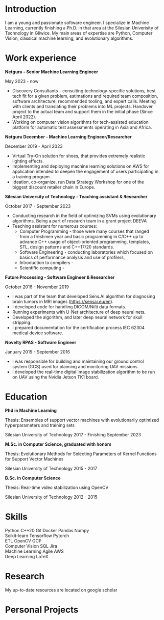 # Introduction

I am a young and passionate software engineer. I specialize in Machine Learning, currently finishing a Ph.D. in that area at the Silesian Univerisity of Technology in Gliwice. My main areas of expertise are Python, Computer Vision, classical machine learning, and evolutionary algorithms.

# Work experience


**Netguru - Senior Machine Learning Engineer**

May 2023 - now

- Discovery Consultants - consulting technology-specific solutions, best tech fit for a
given problem, estimations and required team composition, software architecture,
recommended tooling, and expert calls. Meeting with clients and translating their
problems into ML projects. Handover project to the actual team and support them
in the initial phase (Since April 2022).
- Working on computer vision algorithms for tech-assisted education platform for
automatic test assessments operating in Asia and Africa.


**Netguru December - Machine Learning Engineer/Researcher**

December 2019 - April 2023

- Virtual Try-On solution for shoes, that provides extremely realistic lighting effects.
- Implementing and deploying machine learning solutions on AWS for application
intended to deepen the engagement of users participating in a training program.
- Ideation, co-organize, run Data Strategy Workshop for one of the biggest discount
retailer chain in Europe.


**Silesian University of Technology - Teaching assistant & Researcher**

October 2017 - September 2023

- Conducting research in the field of optimizing SVMs using evolutionary
algorithms. Being a part of research team in a grant project DEEVA
- Teaching assistant for numerous courses:
  -  Computer Programming - those were many courses that ranged from a freshmen year and basic programming in C/C++ up to advance C++ usage of object-oriented programming, templates, STL, design patterns and C++17/20 standards.
  -  Software Engineering - conducting laboratories which focused on basics of performance analysis and use of profilers,
  -  Introduction to compilers - 
  -  Scientific computing - 


**Future Processing - Software Engineer & Researcher**

October 2016 - November 2019

- I was part of the team that developed Sens.AI algorithm for diagnosing brain
tumors in MRI images (https://sensai.eu/en).
- I developed code for handling DICOM/Nifti data formats.
- Running experiments with U-Net architecture of deep neural nets.
- Developed the algorithm, and later deep neural network for skull stripping.
- I prepared documentation for the certification process IEC 62304 medical device
software.


**Novelty RPAS - Software Engineer**

January 2015 - September 2016

- I was responsible for building and maintaining our ground control system (GCS)
used for planning and monitoring UAV missions.
- I developed the real-time digital image stabilization algorithm to be run on UAV
using the Nvidia Jetson TK1 board.



# Education 


**Phd in Machine Learning**

Thesis: Ensembles of support vector machines with evolutionarily optimized
hyperparameters and training sets

Silesian University of Technology 2017 - Finishing September 2023

**M.Sc. in Computer Science, graduated with honors**

Thesis: Evolutionary Methods for Selecting Parameters of Kernel
Functions for Support Vector Machines

Silesian University of Technology
2015 - 2017

**B.Sc. in Computer Science**

Thesis: Real-time video stabilization using OpenCV

Silesian University of Technology 2012 - 2015


# Skills

Python  C++20     Git 
Docker  Pandas  Numpy    
Scikit-learn  Tensorflow   Pytorch     
ETL    OpenCV  GCP     
Computer Vision    SQL        Jira     
Machine Learning     Agile         AWS   
Deep Learning        LaTeX           

# Research

My up-to-date resources are located on google scholar


# Personal Projects

